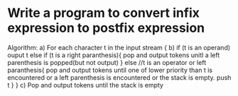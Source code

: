 # Write a program to convert infix expression to postfix expression

Algorithm: 
    a) For each character t in the input stream {
    b) if (t is an operand) ouput t 
            else if (t is a right paranthesis){
                pop and output tokens unitl a left parenthesis is popped(but not output)
            }
        else //t is an operator or left paranthesis{
            pop and output tokens until one of lower priority than t is encountered or a left parenthesis is encountered or the stack is empty.
            push t
            }
}
    c) Pop and output tokens until the stack is empty
